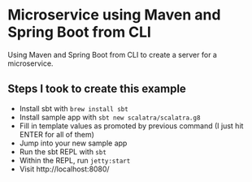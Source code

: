 # Microservice using Maven and Spring Boot from CLI

Using Maven and Spring Boot from CLI to create a server for a microservice.

## Steps I took to create this example

- Install sbt with `brew install sbt`
- Install sample app with `sbt new scalatra/scalatra.g8`
- Fill in template values as promoted by previous command (I just hit ENTER for all of them)
- Jump into your new sample app
- Run the sbt REPL with `sbt`
- Within the REPL, run `jetty:start`
- Visit http://localhost:8080/
